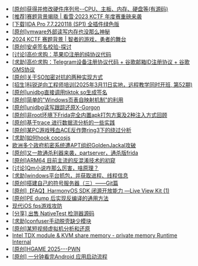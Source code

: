 + [[原创]获得并修改硬件序列号--CPU、主板、内存、硬盘等(有源码)](https://bbs.kanxue.com/thread-282756.htm)
+ [[推荐]赛题背景揭晓 | 看雪·2023 KCTF 年度赛重磅来袭](https://bbs.kanxue.com/thread-278530.htm)
+ [[下载]IDA Pro 7.7.220118 (SP1) 全插件绿色版](https://bbs.kanxue.com/thread-276531.htm)
+ [[原创]vmware外部读写内存也没那么神秘](https://bbs.kanxue.com/thread-284956.htm)
+ [2024 KCTF 赛题背景 | 智者的游戏，勇者的舞台](https://bbs.kanxue.com/thread-282865.htm)
+ [[原创]安卓签名校验-探讨](https://bbs.kanxue.com/thread-285647.htm)
+ [[讨论]高价求购：苹果ID注册的纯协议代码](https://bbs.kanxue.com/thread-285652.htm)
+ [[求助]高价求购：Telegram设备注册协议代码 + 谷歌邮箱ID注册协议 + 谷歌GMS协议](https://bbs.kanxue.com/thread-285651.htm)
+ [[原创]关于SO加密对抗的两种实现方式](https://bbs.kanxue.com/thread-285650.htm)
+ [[招生]科锐逆向工程师培训(2025年3月11日实地，远程教学同时开班, 第52期)](https://bbs.kanxue.com/thread-51839.htm)
+ [[原创]unidbg直接调用tiktok so生成签名](https://bbs.kanxue.com/thread-285623.htm)
+ [[原创]简单的"Windows页表自映射机制"的利用](https://bbs.kanxue.com/thread-285332.htm)
+ [[原创]unidbg读写跟踪还原X-Gorgon](https://bbs.kanxue.com/thread-285586.htm)
+ [[原创]非root环境下Frida完全内置apk打包方案及2种注入方式回顾](https://bbs.kanxue.com/thread-284482.htm)
+ [[原创]基于trace 进行数据流分析的一些实践](https://bbs.kanxue.com/thread-285243.htm)
+ [[原创]某PC游戏残血ACE反作弊ring3下的绕过分析](https://bbs.kanxue.com/thread-284667.htm)
+ [[求助]如何hook cocosjs](https://bbs.kanxue.com/thread-285475.htm)
+ [欧洲多个政府机密系统遭APT组织GoldenJackal攻破](https://bbs.kanxue.com/thread-283885.htm)
+ [[原创]又一款通杀利器来袭，partserver，通杀版frida](https://bbs.kanxue.com/thread-285628.htm)
+ [[原创]ARM64 目前主流的反混淆技术的初窥](https://bbs.kanxue.com/thread-285567.htm)
+ [[讨论]Qm小说咋那么厉害，啥原理？](https://bbs.kanxue.com/thread-285522.htm)
+ [[求助]windows平台抓包，并获取进程、线程信息](https://bbs.kanxue.com/thread-285545.htm)
+ [[原创]搭建自己的符号服务器（三）——Git篇](https://bbs.kanxue.com/thread-263043.htm)
+ [[原创]【FAQ】HarmonyOS SDK 闭源开放能力 —Live View Kit (1)](https://bbs.kanxue.com/thread-285655.htm)
+ [[原创]PE dump 后实现反编译的通用方法](https://bbs.kanxue.com/thread-284958.htm)
+ [现代iOS fps游戏攻防](https://bbs.kanxue.com/thread-285596.htm)
+ [[分享] 出售 NativeTest 检测器源码](https://bbs.kanxue.com/thread-285656.htm)
+ [[求助]confuser手动脱壳缺少模块](https://bbs.kanxue.com/thread-278975.htm)
+ [[原创]某短视频虚拟机分析和还原](https://bbs.kanxue.com/thread-282300.htm)
+ [Intel TDX module & KVM share memory -  private memory Runtime Internal](https://bbs.kanxue.com/thread-285406.htm)
+ [[原创]HGAME 2025---PWN](https://bbs.kanxue.com/thread-285658.htm)
+ [[原创] 一分钟看完Android 应用启动流程](https://bbs.kanxue.com/thread-284686.htm)
